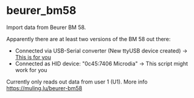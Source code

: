 # beurer_bm58
Import data from Beurer BM 58.

Apparently there are at least two versions of the BM 58 out there:

* Connected via USB-Serial converter (New ttyUSB device created) -> [This is for you](https://github.com/DaveDavenport/BPM)
* Connected as HID device: "0c45:7406 Microdia" -> This script might work for you

Currently only reads out data from user 1 (U1). More info https://muling.lu/beurer-bm58

